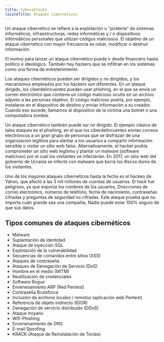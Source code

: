 ```yaml
---
title: Cyberattacks
localeTitle: Ataques ciberneticos
---
```

Un ataque cibernético se refiere a la explotación o "piratería" de sistemas informáticos, infraestructuras, redes informáticas y / o dispositivos informáticos personales que utilizan códigos maliciosos. El objetivo de un ataque cibernético con mayor frecuencia es robar, modificar o destruir información.

El motivo para lanzar un ataque cibernético puede ir desde financiero hasta político e ideológico. También hay hackers que se infiltran en los sistemas como una forma de entretenimiento.

Los ataques cibernéticos pueden ser dirigidos y no dirigidos, y los mecanismos empleados por los hackers son diferentes. En un ataque dirigido, los ciberdelincuentes pueden usar phishing, en el que se envía un correo electrónico que contiene un código malicioso oculto en un archivo adjunto a las personas objetivo. El código malicioso podría, por ejemplo, instalarse en el dispositivo de destino y enviar información a su creador. Cuando eso sucede, llamamos al dispositivo de la víctima una botnet o una computadora zombie.

Un ataque cibernético también puede ser no dirigido. El ejemplo clásico de tales ataques es el phishing, en el que los ciberdelincuentes envían correos electrónicos a un gran grupo de personas que se disfrazan de una organización legítima para alentar a los usuarios a compartir información sensible o visitar un sitio web falso. Alternativamente, el hacker podría comprometer un sitio web legítimo y plantar un malware (software malicioso) por el cual los visitantes se infectarían. En 2017, un sitio web del gobierno de Ucrania se infectó con malware que borra los discos duros de los visitantes.

Uno de los mayores ataques cibernéticos hasta la fecha es el hackeo de Yahoo, que afectó a las 3 mil millones de cuentas de usuarios. El hack fue peligroso, ya que exponía los nombres de los usuarios, Direcciones de correo electrónico, números de teléfono, fecha de nacimiento, contraseñas cifradas y preguntas de seguridad no cifradas. Este ataque prueba que no importa cuán grande sea una compañía, Nadie puede estar 100% seguro de que sus datos.

## Tipos comunes de ataques cibernéticos

*   Malware
*   Suplantación de identidad
*   Ataque de inyección SQL
*   Explotación de la vulnerabilidad
*   Secuencias de comandos entre sitios (XSS)
*   Ataques de contraseña
*   Ataques de Denegación de Servicio (DoS)
*   Hombre en el medio (MITM)
*   Reutilización de credenciales
*   Software Rogue
*   Envenenamiento ARP (Red Pentest)
*   Contraseña Bruteforce
*   Inclusión de archivos locales / remotos (aplicación web Pentest)
*   Referencia de objeto indirecto (IDOR)
*   Denegación de servicio distribuido (DDoS)
*   Ataque troyano
*   Wifi-Phishing
*   Envenenamiento de DNS
*   E-mail Spoofing
*   KRACK (Ataque de Reinstalación de Teclas)